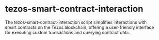 # tezos-smart-contract-interaction
The tezos-smart-contract-interaction script simplifies interactions with smart contracts on the Tezos blockchain, offering a user-friendly interface for executing custom transactions and querying contract data.
